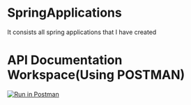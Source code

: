 # SpringApplications
It consists all spring applications that I have created

# API Documentation Workspace(Using POSTMAN)
[![Run in Postman](https://run.pstmn.io/button.svg)](https://app.getpostman.com/run-collection/21226923-a7147fe8-6bc4-4bd5-922d-1ff208b21f77?action=collection%2Ffork&collection-url=entityId%3D21226923-a7147fe8-6bc4-4bd5-922d-1ff208b21f77%26entityType%3Dcollection%26workspaceId%3D95996c6a-3670-4c02-ac66-43d19ed63942)